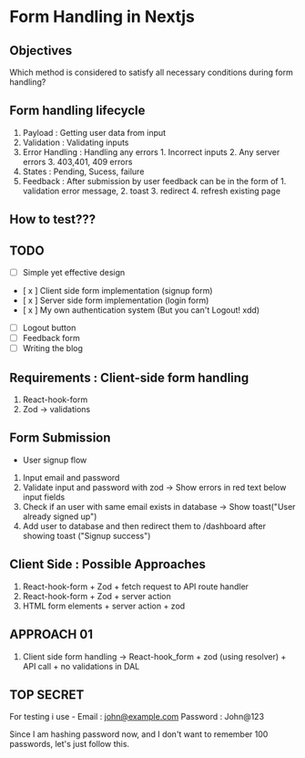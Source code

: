 # Form Handling in Nextjs

## Objectives

Which method is considered to satisfy all necessary conditions during form handling?

## Form handling lifecycle

1. Payload : Getting user data from input
2. Validation : Validating inputs
3. Error Handling : Handling any errors 1. Incorrect inputs 2. Any server errors 3. 403,401, 409 errors
4. States : Pending, Sucess, failure
5. Feedback : After submission by user feedback can be in the form of 1. validation error message, 2. toast 3. redirect 4. refresh existing page

## How to test???

## TODO

- [ ] Simple yet effective design

- [ x ] Client side form implementation (signup form)
- [ x ] Server side form implementation (login form)
- [ x ] My own authentication system (But you can't Logout! xdd)
- [ ] Logout button
- [ ] Feedback form
- [ ] Writing the blog

## Requirements : Client-side form handling

1. React-hook-form
2. Zod -> validations

## Form Submission

- User signup flow

1. Input email and password
2. Validate input and password with zod -> Show errors in red text below input fields
3. Check if an user with same email exists in database -> Show toast("User already signed up")
4. Add user to database and then redirect them to /dashboard after showing toast ("Signup success")

## Client Side : Possible Approaches

1. React-hook-form + Zod + fetch request to API route handler
2. React-hook-form + Zod + server action
3. HTML form elements + server action + zod

## APPROACH 01

1. Client side form handling -> React-hook_form + zod (using resolver) + API call + no validations in DAL

## TOP SECRET

For testing i use -
Email : john@example.com
Password : John@123

Since I am hashing password now, and I don't want to remember 100 passwords, let's just follow this.
